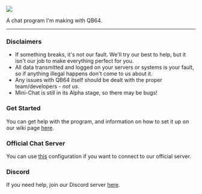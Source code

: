 ![](https://i.ibb.co/kyFgjpj/68747470733a2f2f692e7667792e6d652f496377456a732e706e67-1.png)

A chat program I'm making with QB64. 

------

### Disclaimers
* If something breaks, it's not our fault. We'll try our best to help, but it isn't our job to make everything perfect for you.
* All data transmitted and logged on your servers or systems is your fault, so if anything illegal happens don't come to us about it.
* Any issues with QB64 itself should be dealt with the proper team/developers - *not us*.
* Mini-Chat is still in its Alpha stage, so there may be bugs!

### Get Started
You can get help with the program, and information on how to set it up on our wiki page [here](https://gitlab.com/noahmarshall12/minichat/-/wikis/home).

### Official Chat Server
You can use [this](https://pastr.io/raw/KoGEtpSvb2A) configuration if you want to connect to our official server.

### Discord
If you need help, join our Discord server [here](https://discord.gg/Raa5Wz).
